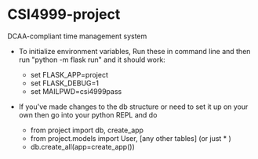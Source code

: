 # CSI4999-project
DCAA-compliant time management system

* To initialize environment variables, Run these in command line and then run "python -m flask run" and it should work: 
  * set FLASK_APP=project 
  * set FLASK_DEBUG=1 
  * set MAILPWD=csi4999pass
  

* If you've made changes to the db structure or need to set it up on your own then go into your python REPL and do 
  * from project import db, create_app
  * from project.models import User, [any other tables] (or just * )
  * db.create_all(app=create_app())
